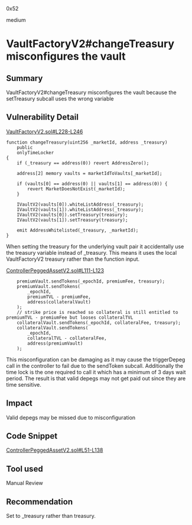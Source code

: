 0x52

medium

# VaultFactoryV2#changeTreasury misconfigures the vault

## Summary

VaultFactoryV2#changeTreasury misconfigures the vault because the setTreasury subcall uses the wrong variable 

## Vulnerability Detail

[VaultFactoryV2.sol#L228-L246](https://github.com/sherlock-audit/2023-03-Y2K/blob/main/Earthquake/src/v2/VaultFactoryV2.sol#L228-L246)

    function changeTreasury(uint256 _marketId, address _treasury)
        public
        onlyTimeLocker
    {
        if (_treasury == address(0)) revert AddressZero();

        address[2] memory vaults = marketIdToVaults[_marketId];

        if (vaults[0] == address(0) || vaults[1] == address(0)) {
            revert MarketDoesNotExist(_marketId);
        }

        IVaultV2(vaults[0]).whiteListAddress(_treasury);
        IVaultV2(vaults[1]).whiteListAddress(_treasury);
        IVaultV2(vaults[0]).setTreasury(treasury);
        IVaultV2(vaults[1]).setTreasury(treasury);

        emit AddressWhitelisted(_treasury, _marketId);
    }

When setting the treasury for the underlying vault pair it accidentally use the treasury variable instead of _treasury. This means it uses the local VaultFactoryV2 treasury rather than the function input.

[ControllerPeggedAssetV2.sol#L111-L123](https://github.com/sherlock-audit/2023-03-Y2K/blob/main/Earthquake/src/v2/Controllers/ControllerPeggedAssetV2.sol#L111-L123)

        premiumVault.sendTokens(_epochId, premiumFee, treasury);
        premiumVault.sendTokens(
            _epochId,
            premiumTVL - premiumFee,
            address(collateralVault)
        );
        // strike price is reached so collateral is still entitled to premiumTVL - premiumFee but looses collateralTVL
        collateralVault.sendTokens(_epochId, collateralFee, treasury);
        collateralVault.sendTokens(
            _epochId,
            collateralTVL - collateralFee,
            address(premiumVault)
        );

This misconfiguration can be damaging as it may cause the triggerDepeg call in the controller to fail due to the sendToken subcall. Additionally the time lock is the one required to call it which has a minimum of 3 days wait period. The result is that valid depegs may not get paid out since they are time sensitive.

## Impact

Valid depegs may be missed due to misconfiguration

## Code Snippet

[ControllerPeggedAssetV2.sol#L51-L138](https://github.com/sherlock-audit/2023-03-Y2K/blob/main/Earthquake/src/v2/Controllers/ControllerPeggedAssetV2.sol#L51-L138)

## Tool used

Manual Review

## Recommendation

Set to _treasury rather than treasury.